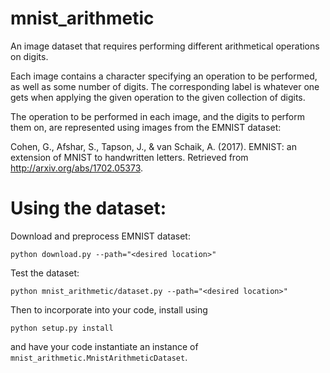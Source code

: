 # mnist_arithmetic

An image dataset that requires performing different arithmetical
operations on digits.

Each image contains a character specifying an operation to be performed, as
well as some number of digits. The corresponding label is whatever one gets
when applying the given operation to the given collection of digits.

The operation to be performed in each image, and the digits to perform them on,
are represented using images from the EMNIST dataset:

Cohen, G., Afshar, S., Tapson, J., & van Schaik, A. (2017). EMNIST: an extension of MNIST to handwritten letters. Retrieved from http://arxiv.org/abs/1702.05373.

# Using the dataset:

Download and preprocess EMNIST dataset:
```
python download.py --path="<desired location>"
```

Test the dataset:
```
python mnist_arithmetic/dataset.py --path="<desired location>"
```

Then to incorporate into your code, install using

```
python setup.py install
```
and have your code instantiate an instance of
`mnist_arithmetic.MnistArithmeticDataset`.